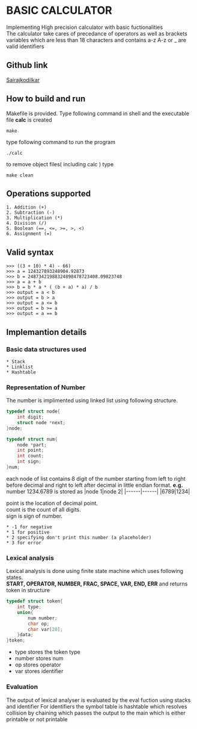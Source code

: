 # BASIC CALCULATOR
Implementing High precision calculator with basic fuctionalities  
The calculator take cares of precedance of operators as well as brackets  
variables which are less than 18 characters and contains a-z A-z or _ are valid identifiers

## Github link  
[Sairajkodilkar](https://github.com/Sairajkodilkar/Project.git)

## How to build and run
Makefile is provided. Type following command in shell and the executable file **calc** is created 
```shell
make
```
type following command to run the program
```shell
./calc
```
to remove object files( including calc ) type 
```shell
make clean
```

## Operations supported
    1. Addition (+)
    2. Subtraction (-)
    3. Multiplication (*)
    4. Division (/)
    5. Boolean (==, <=, >=, >, <)
    6. Assignment (=)
   
## Valid syntax
```
>>> ((3 + 10) * 4) - 66)
>>> a = 124327893248904.92873
>>> b = 24873421988324898478723408.09823748
>>> a = a + b
>>> b = b * a * ( (b + a) * a) / b
>>> output = a < b
>>> output = b > a
>>> output = a <= b
>>> output = b >= a
>>> output = a == b

```

## Implemantion details

### Basic data structures used
    * Stack
    * Linklist
    * Hashtable
    
### Representation of Number 
The number is implimented using linked list using following structure.
```C
typedef struct node{
	int digit;
	struct node *next;
}node;

typedef struct num{
	node *part;
	int point;
	int count;
	int sign;
}num;
```


each node of list contains 8 digit of the number starting from left to right before decimal
and right to left after decimal in little endian format.
**e.g.** number 1234.6789 is stored as 
|node 1|node 2|
|------|------|
|6789|1234|

point is the location of decimal point.  
count is the count of all digits.  
sign is sign of number.  

    * -1 for negative 
    * 1 for positive
    * 2 specifying don't print this number (a placeholder) 
    * 3 for error
 

### Lexical analysis
Lexical analysis is done using finite state machine which uses following states.  
**START, OPERATOR, NUMBER, FRAC, SPACE, VAR, END, ERR**
and returns token in structure
```C
typedef struct token{
	int type;
	union{
		num number;
		char op;
		char var[20];
	}data;
}token;
```
* type stores the token type 
* number stores num
* op stores operator
* var stores identifier

### Evaluation
The output of lexical analyser is evaluated by the eval fuction using stacks and identifier
For identifiers the symbol table is hashtable which resolves collision by chaining 
which passes the output to the main which is either printable or not printable

























